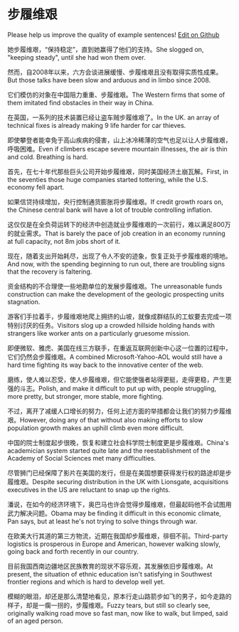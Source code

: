 # 步履维艰

Please help us improve the quality of example sentences! [Edit on Github](https://github.com/jiyushe/jiyu-example-sentence-source/blob/main/chinese/bulvweijian.md)

<p><span class="chinese">她步履维艰，“保持稳定”，直到她赢得了他们的支持。</span><span class="english">She slogged on, "keeping steady", until she had won them over.</span></p>

<p><span class="chinese">然而，自2008年以来，六方会谈进展缓慢、步履维艰且没有取得实质性成果。</span><span class="english">But those talks have been slow and arduous and in limbo since 2008.</span></p>

<p><span class="chinese">它们模仿的对象在中国阻力重重、步履维艰。</span><span class="english">The Western firms that some of them imitated find obstacles in their way in China.</span></p>

<p><span class="chinese">在英国，一系列的技术装置已经让盗车贼步履维艰了。</span><span class="english">In the UK. an array of technical fixes is already making 9 life harder for car thieves.</span></p>

<p><span class="chinese">即使攀登者能幸免于高山疾病的侵害，山上冰冷稀薄的空气也足以让人步履维艰，呼吸困难。</span><span class="english">Even if climbers escape severe mountain illnesses, the air is thin and cold. Breathing is hard.</span></p>

<p><span class="chinese">首先，在七十年代那些巨头公司开始步履维艰，同时美国经济土崩瓦解。</span><span class="english">First, in the seventies those huge companies started tottering, while the U.S. economy fell apart.</span></p>

<p><span class="chinese">如果信贷持续增加，央行控制通货膨胀将步履维艰。</span><span class="english">If credit growth roars on, the Chinese central bank will have a lot of trouble controlling inflation.</span></p>

<p><span class="chinese">这仅仅是在全负荷运转下的经济中创造就业步履维艰的一次前行，难以满足800万的就业需求。</span><span class="english">That is barely the pace of job creation in an economy running at full capacity, not 8m jobs short of it.</span></p>

<p><span class="chinese">现在，随着支出开始耗尽，出现了令人不安的迹象，恢复正处于步履维艰的境地。</span><span class="english">And now, with the spending beginning to run out, there are troubling signs that the recovery is faltering.</span></p>

<p><span class="chinese">资金结构的不合理使一些地勘单位的发展步履维艰。</span><span class="english">The unreasonable funds construction can make the development of the geologic prospecting units stagnation.</span></p>

<p><span class="chinese">游客们手拉着手，步履维艰地爬上拥挤的山坡，就像成群结队的工蚁要去完成一项特别讨厌的任务。</span><span class="english">Visitors slog up a crowded hillside holding hands with strangers like worker ants on a particularly gruesome mission.</span></p>

<p><span class="chinese">即便微软、雅虎、美国在线三方联手，在重返互联网创新中心这一位置的过程中，它们仍然会步履维艰。</span><span class="english">A combined Microsoft-Yahoo-AOL would still have a hard time fighting its way back to the innovative center of the web.</span></p>

<p><span class="chinese">磨练，使人难以忍受，使人步履维艰，但它能使强者站得更挺，走得更稳，产生更强的斗志。</span><span class="english">Polish, and make it difficult to put up with, people struggling, more pretty, but stronger, more stable, more fighting.</span></p>

<p><span class="chinese">不过，离开了减缓人口增长的努力，任何上述方面的举措都会让我们的努力步履维艰。</span><span class="english">However, doing any of that without also making efforts to slow population growth makes an uphill climb even more difficult.</span></p>

<p><span class="chinese">中国的院士制度起步很晚，恢复和建立社会科学院士制度更是步履维艰。</span><span class="english">China's academician system started quite late and the reestablishment of the Academy of Social Sciences met many difficulties.</span></p>

<p><span class="chinese">尽管狮门已经保障了影片在美国的发行，但是在美国想要获得发行权的路途却是步履维艰。</span><span class="english">Despite securing distribution in the UK with Lionsgate, acquisitions executives in the US are reluctant to snap up the rights.</span></p>

<p><span class="chinese">潘说，在如今的经济环境下，奥巴马也许会觉得步履维艰，但最起码他不会试图用武力解决问题。</span><span class="english">Obama may be finding it difficult in this economic climate, Pan says, but at least he's not trying to solve things through war.</span></p>

<p><span class="chinese">在欧美大行其道的第三方物流，近期在我国却步履维艰，徘徊不前。</span><span class="english">Third-party logistics is prosperous in Europe and American, however walking slowly, going back and forth recently in our country.</span></p>

<p><span class="chinese">目前我国西南边疆地区民族教育的现状不容乐观，其发展依旧步履维艰。</span><span class="english">At present, the situation of ethnic education isn't satisfying in Southwest frontier regions and which is hard to develop well yet.</span></p>

<p><span class="chinese">模糊的眼泪，却还是那么清楚地看见，原本行走山路箭步如飞的男子，如今走路的样子，却是一瘸一拐的，步履维艰。</span><span class="english">Fuzzy tears, but still so clearly see, originally walking road move so fast man, now like to walk, but limped, said of an aged person.</span></p>

